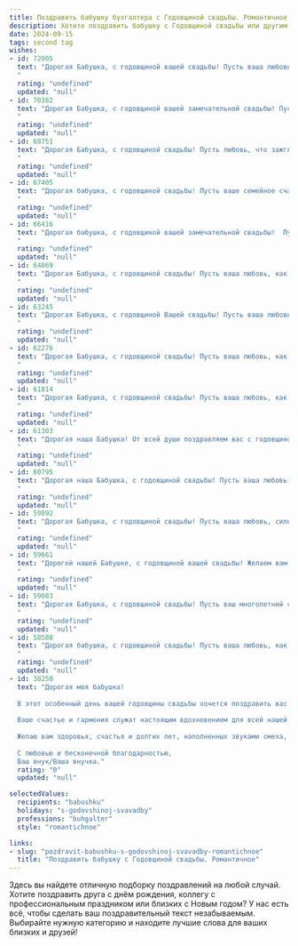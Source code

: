 ```yaml
---
title: Поздравить бабушку бухгалтера с Годовщиной свадьбы. Романтичное
description: Хотите поздравить бабушку с Годовщиной свадьбы или другим праздником? Наш ИИ создаст незабываемое поздравление, а вы обязательно выделитесь среди других.  
date: 2024-09-15
tags: second tag
wishes:
- id: 72005
  text: "Дорогая Бабушка, с годовщиной вашей свадьбы! Пусть ваша любовь, как крепкий баланс  на бухгалтерском счёте,  только крепнет с годами! Желаю вам бесконечного счастья, любви и семейного благополучия!
  "
  rating: "undefined"
  updated: "null"
- id: 70382
  text: "Дорогая Бабушка, с годовщиной вашей замечательной свадьбы! Пусть ваша любовь, как крепкий баланс, годами только укрепляется, а семейный бюджет всегда будет полон радости и счастья!
  "
  rating: "undefined"
  updated: "null"
- id: 68751
  text: "Дорогая Бабушка, с годовщиной свадьбы! Пусть любовь, что зажглась в вашем сердце много лет назад, горит все ярче с каждым годом, а ваша совместная жизнь будет filled with joy and happiness. И пусть ваш профессионализм, как опытного бухгалтера, всегда помогает вам строить ваш семейный бюджет с мудростью и любовью.
  "
  rating: "undefined"
  updated: "null"
- id: 67405
  text: "Дорогая бабушка, с годовщиной свадьбы! Пусть ваше семейное счастье, словно вечный бухгалтерский баланс, всегда остается в плюсе, а любовь - в дебете. ❤️
  "
  rating: "undefined"
  updated: "null"
- id: 66416
  text: "Дорогая бабушка, с годовщиной вашей замечательной свадьбы!  Пусть ваша любовь, как и ваши бухгалтерские книги, всегда будет в идеальном порядке,  а ваша семейная жизнь -  источником радости и гармонии!
  "
  rating: "undefined"
  updated: "null"
- id: 64869
  text: "Дорогая Бабушка, с годовщиной свадьбы! Пусть ваша любовь, как вечный баланс, всегда остаётся в плюсе, а жизнь – гармоничным отчётом о прожитых годах! Счастья, любви и благополучия!
  "
  rating: "undefined"
  updated: "null"
- id: 63245
  text: "Дорогая Бабушка, с годовщиной Вашей свадьбы! Пусть ваша любовь, как крепкий бухгалтерский баланс, остаётся прочной и стабильной на долгие годы! Желаю Вам радости, гармонии и неиссякаемого счастья!
  "
  rating: "undefined"
  updated: "null"
- id: 62276
  text: "Дорогая Бабушка, с годовщиной свадьбы! Пусть ваша любовь, как и ваши бухгалтерские балансы, всегда будет в плюсе, полна гармонии и процветания!
  "
  rating: "undefined"
  updated: "null"
- id: 61814
  text: "Дорогая Бабушка, с годовщиной свадьбы! Пусть ваша любовь, как и бухгалтерские книги, будет безупречной, точной и вечной! Желаю вам счастья, благополучия и бесконечного обожания друг друга!
  "
  rating: "undefined"
  updated: "null"
- id: 61303
  text: "Дорогая наша Бабушка! От всей души поздравляем вас с годовщиной свадьбы! Пусть ваша любовь, как старое вино, с годами становится только крепче и ароматнее. Вы - прекрасный пример верности, заботы и взаимопонимания. Спасибо, что вы всегда рядом, что ваши мудрые советы и ласковые руки всегда поддерживают нас. Желаем вам долгих лет совместной жизни, наполненных счастьем, здоровьем и любовью!
  "
  rating: "undefined"
  updated: "null"
- id: 60795
  text: "Дорогая наша Бабушка, с годовщиной свадьбы! Пусть ваша любовь, как истинные бухгалтерские записи, будет точной,  четкой и вечной! Желаем вам, чтобы каждый день вашей совместной жизни был наполнен нежностью, заботой и счастливыми моментами, как баланс, где всё идеально сходится.
  "
  rating: "undefined"
  updated: "null"
- id: 59892
  text: "Дорогая Бабушка, с годовщиной свадьбы! Пусть ваша любовь, сильная и верная, как бухгалтерский баланс, продолжает цвести и радовать вас долгие годы. Счастья, тепла и безграничной нежности!
  "
  rating: "undefined"
  updated: "null"
- id: 59661
  text: "Дорогой нашей Бабушке, с годовщиной вашей свадьбы! Желаем вам такого же яркого и полного счастья, как ваш бухгалтерский баланс,  такой же долговечности, как ваши финансовые отчеты, и такой же нежной любви, как самые прибыльные инвестиции!
  "
  rating: "undefined"
  updated: "null"
- id: 59083
  text: "Дорогая Бабушка, с годовщиной свадьбы! Пусть ваш многолетний союз, подобно крепкому бухгалтерскому балансу, всегда демонстрирует безупречную гармонию, стабильность и процветание. Желаю вам, чтобы каждая страница вашей семейной летописи была наполнена любовью, радостью и нежностью.
  "
  rating: "undefined"
  updated: "null"
- id: 58588
  text: "Дорогая бабушка, с годовщиной свадьбы! Пусть ваша любовь, как и ваши бухгалтерские балансы, всегда будет идеально сбалансирована, гармонична и полна любви. Желаю вам еще долгих лет совместной жизни, полной счастья и нежных чувств!
  "
  rating: "undefined"
  updated: "null"
- id: 38250
  text: "Дорогая моя бабушка!
  
  В этот особенный день вашей годовщины свадьбы хочется поздравить вас с несравненной любовью и счастливым вместе проведенным временем! Вы — не только мудрая бухгалтер, умеющая балансировать книги, но и мастер в умении вести счёт своим чувствам и заботе о близких.
  
  Ваше счастье и гармония служат настоящим вдохновением для всей нашей семьи. Пусть каждый миг, проведенный вместе с вашим любимым, будет наполнен радостью, теплом и нежностью. Вы доказали, что настоящая любовь способна преодолеть любые испытания, и что с каждым годом она становится только крепче.
  
  Желаю вам здоровья, счастья и долгих лет, наполненных звуками смеха, уютом и заботой друг о друге. Пусть ваше сердце всегда трепещет от счастья, а ваш дом будет полон любви и понимания!
  
  С любовью и бесконечной благодарностью,
  Ваш внук/Ваша внучка."
  rating: "0"
  updated: "null"

selectedValues:
  recipients: "babushku"
  holidays: "s-godovshinoj-svavadby"
  professions: "buhgalter"
  style: "romantichnoe"

links:
- slug: "pozdravit-babushku-s-godovshinoj-svavadby-romantichnoe"
  title: "Поздравить бабушку с Годовщиной свадьбы. Романтичное"
---
```


Здесь вы найдете отличную подборку поздравлений на любой случай. 
Хотите поздравить друга с днём рождения, коллегу с профессиональным праздником или близких с Новым годом? У нас есть всё, чтобы сделать ваш поздравительный текст незабываемым. Выбирайте нужную категорию и находите лучшие слова для ваших близких и друзей!
